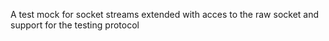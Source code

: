 A test mock for socket streams extended with acces to the raw socket and support for the testing protocol